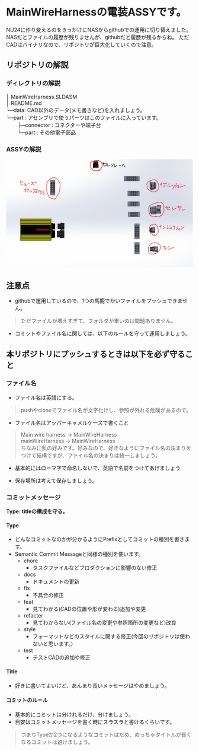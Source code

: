 # MainWireHarnessの電装ASSYです。
NU24に作り変えるのをきっかけにNASからgithubでの運用に切り替えました。
NASだとファイルの履歴が残りませんが、githubだと履歴が残るからね。
ただCADはバイナリなので、リポジトリが巨大化していくので注意。

## リポジトリの解説
### ディレクトリの解説
│  MainWireHarness.SLDASM   
│  README.md  
└─data: CAD以外のデータ(メモ書きなど)を入れましょう。  
└─part : アセンブリで使うパーツはこのファイルに入っています。  
&nbsp;&nbsp; &nbsp; &nbsp; &nbsp;├─connector : コネクターや端子台  
&nbsp;&nbsp; &nbsp; &nbsp; &nbsp;└─part : その他電子部品  
 
### ASSYの解説
![alt image](data/circuit.png)

## 注意点
* githubで運用しているので、1つの馬鹿でかいファイルをプッシュできません。  
>ただファイルが増えすぎて、フォルダが重いのは問題ありません。
* コミットやファイル名に関しては、以下のルールを守って運用しましょう。

## 本リポジトリにプッシュするときは以下を必ず守ること
### ファイル名
* ファイル名は英語にする。
>pushやcloneでファイル名が文字化けし、参照が外れる危険があるので。

* ファイル名はアッパーキャメルケースで書くこと
>Main wire harness → MainWireHarness  
>mainWireHarness → MainWireHarness  
>ちなみに私の好みです。好みなので、好きなようにファイル名の決まりをつけて結構ですが、ファイル名の決まりは統一しましょう。  

* 基本的にはローマ字で命名しないで、英語で名前をつけてあげましょう

* 保存場所は考えて保存しましょう。

### コミットメッセージ
**Type: titleの構成を守る。**

#### Type
* どんなコミットなのかが分かるようにPrefixとしてコミットの種別を書きます。
* Semantic Commit Messageと同様の種別を使います。
  * chore
    * タスクファイルなどプロダクションに影響のない修正
  * docs
    * ドキュメントの更新
  * fix
    * 不具合の修正
  * feat
    * 見てわかる(CADの位置や形が変わる)追加や変更
  * refacter
    * 見てわからない(ファイル名の変更や参照箇所の変更など)改良
  * style
    * フォーマットなどのスタイルに関する修正(今回のリポジトリは使わないと思います。)
  * test
    * テストCADの追加や修正

#### Title
* 好きに書いてよいけど、あんまり長いメッセージはやめましょう。

#### コミットのルール
* 基本的にコミットは分けれるだけ、分けましょう。
* 目安はコミットメッセージを書く時にスラスラと書けるくらいです。
>つまりTypeが2つになるようなコミットはだめ、めっちゃタイトルが長くなるコミットは避けましょう。

